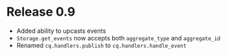 Release 0.9
===========

- Added ability to upcasts events
- `Storage.get_events` now accepts both `aggregate_type` and `aggregate_id`
- Renamed `cq.handlers.publish` to `cq.handlers.handle_event`
